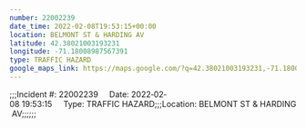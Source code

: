 ```yaml
---
number: 22002239
date_time: 2022-02-08T19:53:15+00:00
location: BELMONT ST & HARDING AV
latitude: 42.38021003193231
longitude: -71.18008987567391
type: TRAFFIC HAZARD
google_maps_link: https://maps.google.com/?q=42.38021003193231,-71.18008987567391
---
```


;;;Incident #: 22002239     Date: 2022‐02‐08 19:53:15     Type: TRAFFIC HAZARD;;;Location: BELMONT ST & HARDING AV;;;;;;
